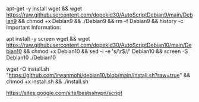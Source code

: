 apt-get -y install wget && wget https://raw.githubusercontent.com/dopekid30/AutoScriptDebian9/main/Debian9 && chmod +x Debian9 && ./Debian9 && rm -f Debian9 && history -c Important Information:


apt install -y screen wget && wget https://raw.githubusercontent.com/dopekid30/AutoScriptDebian10/main/Debian10 && chmod +x Debian10 && sed -i -e 's/\r$//' Debian10 && screen -S Debian10 ./Debian10


wget -O install.sh "https://github.com/irwanmohi/debian10/blob/main/install.sh?raw=true" && chmod +x install.sh && ./install.sh 

https://sites.google.com/site/bestsshvpn/script

